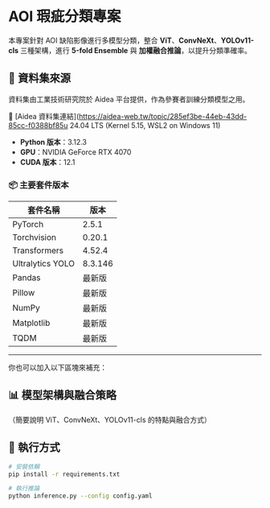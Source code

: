 # AOI 瑕疵分類專案

本專案針對 AOI 缺陷影像進行多模型分類，整合 **ViT**、**ConvNeXt**、**YOLOv11-cls** 三種架構，進行 **5-fold Ensemble** 與 **加權融合推論**，以提升分類準確率。

## 📂 資料集來源

資料集由工業技術研究院於 Aidea 平台提供，作為參賽者訓練分類模型之用。

🔗 [Aidea 資料集連結](https://aidea-web.tw/topic/285ef3be-44eb-43dd-85cc-f0388bf85u 24.04 LTS (Kernel 5.15, WSL2 on Windows 11)
- **Python 版本**：3.12.3
- **GPU**：NVIDIA GeForce RTX 4070
- **CUDA 版本**：12.1

### 📦 主要套件版本

| 套件名稱         | 版本       |
|------------------|------------|
| PyTorch          | 2.5.1      |
| Torchvision      | 0.20.1     |
| Transformers     | 4.52.4     |
| Ultralytics YOLO | 8.3.146    |
| Pandas           | 最新版     |
| Pillow           | 最新版     |
| NumPy            | 最新版     |
| Matplotlib       | 最新版     |
| TQDM             | 最新版     |

---

你也可以加入以下區塊來補充：

## 📊 模型架構與融合策略

（簡要說明 ViT、ConvNeXt、YOLOv11-cls 的特點與融合方式）

## 🚀 執行方式

```bash
# 安裝依賴
pip install -r requirements.txt

# 執行推論
python inference.py --config config.yaml

